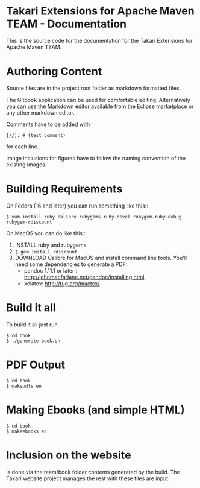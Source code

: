 # Takari Extensions for Apache Maven TEAM  - Documentation

This is the source code for the documentation for the Takari Extensions for 
Apache Maven TEAM.

# Authoring Content

Source files are in the project root folder as markdown formatted files. 

The Gitbook application can be used for comfortable editing. Alternatively you 
can use the Markdown editor available from the Eclipse marketplace or any other
 markdown editor.

Comments have to be added with  

    [//]: # (test comment)

for each line.

Image inclusions for figures have to follow the naming convention of the 
existing images.

# Building Requirements 

On Fedora (16 and later) you can run something like this::

    $ yum install ruby calibre rubygems ruby-devel rubygem-ruby-debug rubygem-rdiscount

On MacOS you can do like this::
  
1. INSTALL ruby and rubygems
2. `$ gem install rdiscount`
3. DOWNLOAD Calibre for MacOS and install command line tools. You'll need some dependencies to generate a PDF:
    * pandoc 1.11.1 or later : http://johnmacfarlane.net/pandoc/installing.html
    * xelatex: http://tug.org/mactex/

# Build it all

To build it all just run

    $ cd book
    $ ./generate-book.sh

# PDF Output

    $ cd book
    $ makepdfs en

# Making Ebooks (and simple HTML)

    $ cd book
    $ makeebooks en

# Inclusion on the website

is done via the team/book folder contents generated by the build. The Takari website project
manages the rest with these files are input.